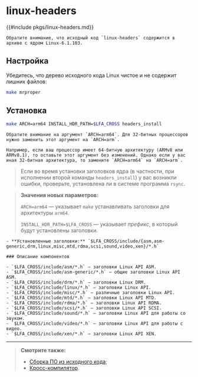 # linux-headers

{{#include pkgs/linux-headers.md}}

```admonish warning title="Внимание"
Обратите внимание, что исходный код `linux-headers` содержится в архиве с ядром Linux-6.1.103.
```

## Настройка

Убедитесь, что дерево исходного кода Linux чистое и не содержит лишних файлов:

```bash
make mrproper
```

## Установка

```bash
make ARCH=arm64 INSTALL_HDR_PATH=$LFA_CROSS headers_install
```

```admonish warning title="Внимание"
Обратите внимание на аргумент `ARCH=arm64`. Для 32-битных процессоров нужно заменить этот аргумент на `ARCH=arm`.

Например, если ваш процессор имеет 64-битную архитектуру (ARMv8 или ARMv8.1), то оставьте этот аргумент без изменений. Однако если у вас иная 32-битная архитектура, то замените `ARCH=arm64` на `ARCH=arm`.
```

> Если во время установки заголовков ядра (в частности, при исполнении второй команды `headers_install`) у вас возникли ошибки, проверьте, установлена ли в системе программа `rsync`.

> **Значения новых параметров:**
>
> `ARCH=arm64` — указывает `make` устанавливать заголовки для архитектуры `arm64`.
>
> `INSTALL_HDR_PATH=$LFA_CROSS` — указывает *префикс*, в который будут установлены заголовки.

~~~admonish note title="Содержимое пакета" collapsible=true
- **Установленные заголовки:** `$LFA_CROSS/include/{asm,asm-generic,drm,linux,misc,mtd,rdma,scsi,sound,video,xen}/*.h`

### Описание компонентов

- `$LFA_CROSS/include/asm/*.h` — заголовки Linux API ASM.
- `$LFA_CROSS/include/asm-generic/*.h` — общие заголовки Linux API ASM.
- `$LFA_CROSS/include/drm/*.h` — заголовки Linux DRM.
- `$LFA_CROSS/include/linux/*.h` — заголовки Linux API.
- `$LFA_CROSS/include/misc/*.h` — различные заголовки Linux API.
- `$LFA_CROSS/include/mtd/*.h` — заголовки Linux API MTD.
- `$LFA_CROSS/include/rdma/*.h` — заголовки Linux API RDMA.
- `$LFA_CROSS/include/scsi/*.h` — заголовки Linux API SCSI.
- `$LFA_CROSS/include/sound/*.h` — заголовки Linux API для работы со звуком.
- `$LFA_CROSS/include/video/*.h` — заголовки Linux API для работы с видео.
- `$LFA_CROSS/include/xen/*.h` — заголовки Linux API XEN.
~~~

---

> **Смотрите также:**
>
> - [Сборка ПО из исходного кода](../additional/compile.md);
> - [Кросс-компилятор](../additional/cross-compiler.md).
